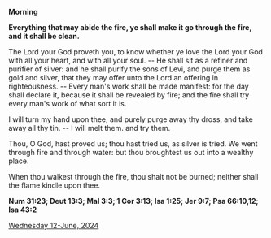 **Morning**

**Everything that may abide the fire, ye shall make it go through the fire, and it shalI be clean.**
 
The Lord your God proveth you, to know whether ye love the Lord your God with all your heart, and with all your soul. -- He shall sit as a refiner and purifier of silver: and he shall purify the sons of Levi, and purge them as gold and silver, that they may offer unto the Lord an offering in righteousness. -- Every man's work shall be made manifest: for the day shall declare it, because it shall be revealed by fire; and the fire shall try every man's work of what sort it is.
 
I will turn my hand upon thee, and purely purge away thy dross, and take away all thy tin. -- I will melt them. and try them.
 
Thou, O God, hast proved us; thou hast tried us, as silver is tried. We went through fire and through water: but thou broughtest us out into a wealthy place.
 
When thou walkest through the fire, thou shalt not be burned; neither shall the flame kindle upon thee.  

**Num 31:23; Deut 13:3; Mal 3:3; 1 Cor 3:13; Isa 1:25; Jer 9:7; Psa 66:10,12; Isa 43:2**

[Wednesday 12-June, 2024](https://t.me/daily_light)
